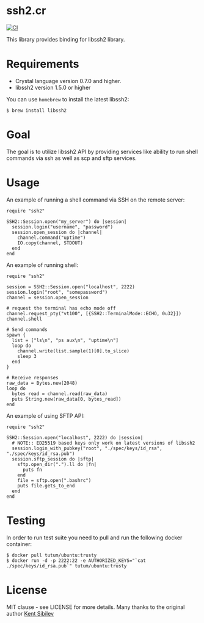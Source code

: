 # ssh2.cr

[![CI](https://github.com/spider-gazelle/ssh2/actions/workflows/ci.yml/badge.svg)](https://github.com/spider-gazelle/ssh2/actions/workflows/ci.yml)

This library provides binding for libssh2 library.


# Requirements

- Crystal language version 0.7.0 and higher.
- libssh2 version 1.5.0 or higher

You can use `homebrew` to install the latest libssh2:

```
$ brew install libssh2
```

# Goal

The goal is to utilize libssh2 API by providing services like ability to run
shell commands via ssh as well as scp and sftp services.

# Usage

An example of running a shell command via SSH on the remote server:

```crystal
require "ssh2"

SSH2::Session.open("my_server") do |session|
  session.login("username", "password")
  session.open_session do |channel|
    channel.command("uptime")
    IO.copy(channel, STDOUT)
  end
end
```

An example of running shell:

```crystal
require "ssh2"

session = SSH2::Session.open("localhost", 2222)
session.login("root", "somepassword")
channel = session.open_session

# request the terminal has echo mode off
channel.request_pty("vt100", [{SSH2::TerminalMode::ECHO, 0u32}])
channel.shell

# Send commands
spawn {
  list = ["ls\n", "ps aux\n", "uptime\n"]
  loop do
    channel.write(list.sample(1)[0].to_slice)
    sleep 3
  end
}

# Receive responses
raw_data = Bytes.new(2048)
loop do
  bytes_read = channel.read(raw_data)
  puts String.new(raw_data[0, bytes_read])
end
```

An example of using SFTP API:

```crystal
require "ssh2"

SSH2::Session.open("localhost", 2222) do |session|
  # NOTE:: ED25519 based keys only work on latest versions of libssh2
  session.login_with_pubkey("root", "./spec/keys/id_rsa", "./spec/keys/id_rsa.pub")
  session.sftp_session do |sftp|
    sftp.open_dir(".").ll do |fn|
      puts fn
    end
    file = sftp.open(".bashrc")
    puts file.gets_to_end
  end
end
```

# Testing

In order to run test suite you need to pull and run the following docker container:

```
$ docker pull tutum/ubuntu:trusty
$ docker run -d -p 2222:22 -e AUTHORIZED_KEYS="`cat ./spec/keys/id_rsa.pub`" tutum/ubuntu:trusty
```

# License

MIT clause - see LICENSE for more details.
Many thanks to the original author [Kent Sibilev](https://github.com/datanoise/ssh2.cr)
